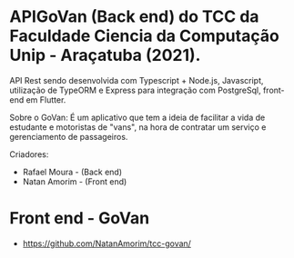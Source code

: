 # APIGoVan (Back end) do TCC da Faculdade Ciencia da Computação Unip - Araçatuba (2021).
API Rest sendo desenvolvida com Typescript + Node.js, Javascript, utilização de TypeORM e Express para integração com PostgreSql, front-end em Flutter.

Sobre o GoVan: É um aplicativo que tem a ideia de facilitar a vida de estudante e motoristas de "vans", na hora de contratar um serviço e gerenciamento de passageiros.

Criadores: 
- Rafael Moura - (Back end)
- Natan Amorim - (Front end)

# Front end - GoVan
- https://github.com/NatanAmorim/tcc-govan/


